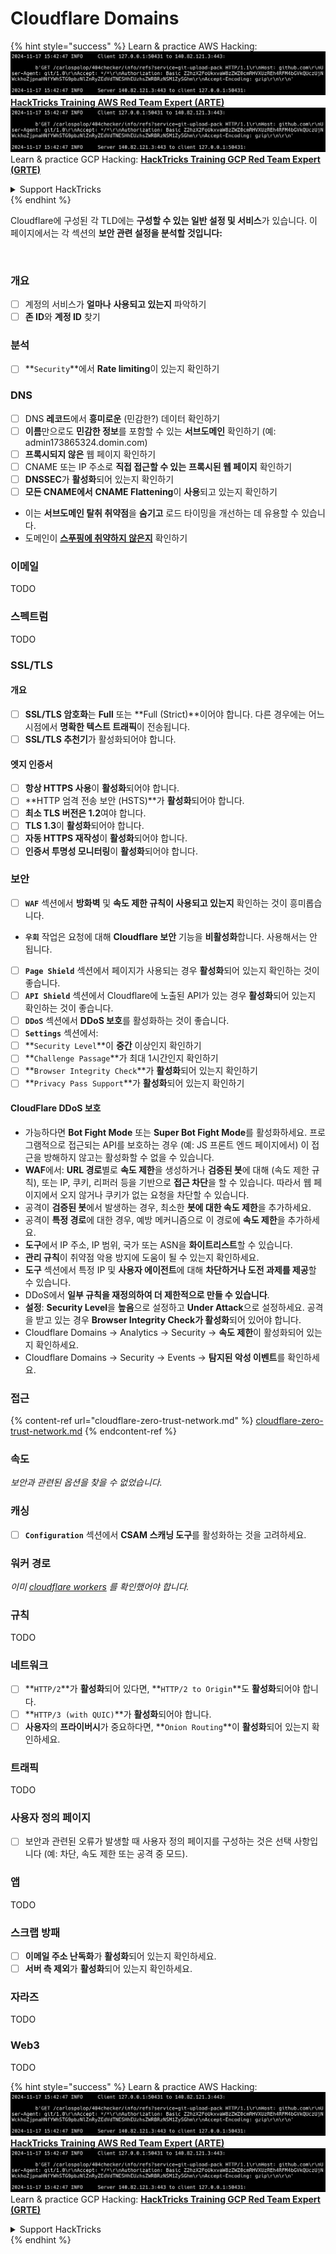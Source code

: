 # Cloudflare Domains

{% hint style="success" %}
Learn & practice AWS Hacking:<img src="../../.gitbook/assets/image (1).png" alt="" data-size="line">[**HackTricks Training AWS Red Team Expert (ARTE)**](https://training.hacktricks.xyz/courses/arte)<img src="../../.gitbook/assets/image (1).png" alt="" data-size="line">\
Learn & practice GCP Hacking: <img src="../../.gitbook/assets/image (2).png" alt="" data-size="line">[**HackTricks Training GCP Red Team Expert (GRTE)**<img src="../../.gitbook/assets/image (2).png" alt="" data-size="line">](https://training.hacktricks.xyz/courses/grte)

<details>

<summary>Support HackTricks</summary>

* Check the [**subscription plans**](https://github.com/sponsors/carlospolop)!
* **Join the** 💬 [**Discord group**](https://discord.gg/hRep4RUj7f) or the [**telegram group**](https://t.me/peass) or **follow** us on **Twitter** 🐦 [**@hacktricks\_live**](https://twitter.com/hacktricks\_live)**.**
* **Share hacking tricks by submitting PRs to the** [**HackTricks**](https://github.com/carlospolop/hacktricks) and [**HackTricks Cloud**](https://github.com/carlospolop/hacktricks-cloud) github repos.

</details>
{% endhint %}

Cloudflare에 구성된 각 TLD에는 **구성할 수 있는 일반 설정 및 서비스**가 있습니다. 이 페이지에서는 각 섹션의 **보안 관련 설정을 분석할 것입니다:**

<figure><img src="../../.gitbook/assets/image (101).png" alt=""><figcaption></figcaption></figure>

### 개요

* [ ] 계정의 서비스가 **얼마나** **사용되고 있는지** 파악하기
* [ ] **존 ID**와 **계정 ID** 찾기

### 분석

* [ ] **`Security`**에서 **Rate limiting**이 있는지 확인하기

### DNS

* [ ] DNS **레코드**에서 **흥미로운** (민감한?) 데이터 확인하기
* [ ] **이름**만으로도 **민감한 정보**를 포함할 수 있는 **서브도메인** 확인하기 (예: admin173865324.domin.com)
* [ ] **프록시되지 않은** 웹 페이지 확인하기
* [ ] CNAME 또는 IP 주소로 **직접 접근할 수 있는** **프록시된 웹 페이지** 확인하기
* [ ] **DNSSEC**가 **활성화**되어 있는지 확인하기
* [ ] **모든 CNAME에서** **CNAME Flattening**이 **사용**되고 있는지 확인하기
* 이는 **서브도메인 탈취 취약점**을 **숨기고** 로드 타이밍을 개선하는 데 유용할 수 있습니다.
* 도메인이 [**스푸핑에 취약하지 않은지**](https://book.hacktricks.xyz/network-services-pentesting/pentesting-smtp#mail-spoofing) 확인하기

### **이메일**

TODO

### 스펙트럼

TODO

### SSL/TLS

#### **개요**

* [ ] **SSL/TLS 암호화**는 **Full** 또는 **Full (Strict)**이어야 합니다. 다른 경우에는 어느 시점에서 **명확한 텍스트 트래픽**이 전송됩니다.
* [ ] **SSL/TLS 추천기**가 활성화되어야 합니다.

#### 엣지 인증서

* [ ] **항상 HTTPS 사용**이 **활성화**되어야 합니다.
* [ ] **HTTP 엄격 전송 보안 (HSTS)**가 **활성화**되어야 합니다.
* [ ] **최소 TLS 버전은 1.2**여야 합니다.
* [ ] **TLS 1.3**이 **활성화**되어야 합니다.
* [ ] **자동 HTTPS 재작성**이 **활성화**되어야 합니다.
* [ ] **인증서 투명성 모니터링**이 **활성화**되어야 합니다.

### **보안**

* [ ] **`WAF`** 섹션에서 **방화벽** 및 **속도 제한 규칙이 사용되고 있는지** 확인하는 것이 흥미롭습니다.
* **`우회`** 작업은 요청에 대해 **Cloudflare 보안** 기능을 **비활성화**합니다. 사용해서는 안 됩니다.
* [ ] **`Page Shield`** 섹션에서 페이지가 사용되는 경우 **활성화**되어 있는지 확인하는 것이 좋습니다.
* [ ] **`API Shield`** 섹션에서 Cloudflare에 노출된 API가 있는 경우 **활성화**되어 있는지 확인하는 것이 좋습니다.
* [ ] **`DDoS`** 섹션에서 **DDoS 보호**를 활성화하는 것이 좋습니다.
* [ ] **`Settings`** 섹션에서:
* [ ] **`Security Level`**이 **중간** 이상인지 확인하기
* [ ] **`Challenge Passage`**가 최대 1시간인지 확인하기
* [ ] **`Browser Integrity Check`**가 **활성화**되어 있는지 확인하기
* [ ] **`Privacy Pass Support`**가 **활성화**되어 있는지 확인하기

#### **CloudFlare DDoS 보호**

* 가능하다면 **Bot Fight Mode** 또는 **Super Bot Fight Mode**를 활성화하세요. 프로그램적으로 접근되는 API를 보호하는 경우 (예: JS 프론트 엔드 페이지에서) 이 접근을 방해하지 않고는 활성화할 수 없을 수 있습니다.
* **WAF**에서: **URL 경로**별로 **속도 제한**을 생성하거나 **검증된 봇**에 대해 (속도 제한 규칙), 또는 IP, 쿠키, 리퍼러 등을 기반으로 **접근 차단**을 할 수 있습니다. 따라서 웹 페이지에서 오지 않거나 쿠키가 없는 요청을 차단할 수 있습니다.
* 공격이 **검증된 봇**에서 발생하는 경우, 최소한 **봇에 대한 속도 제한**을 추가하세요.
* 공격이 **특정 경로**에 대한 경우, 예방 메커니즘으로 이 경로에 **속도 제한**을 추가하세요.
* **도구**에서 IP 주소, IP 범위, 국가 또는 ASN을 **화이트리스트**할 수 있습니다.
* **관리 규칙**이 취약점 악용 방지에 도움이 될 수 있는지 확인하세요.
* **도구** 섹션에서 특정 IP 및 **사용자 에이전트**에 대해 **차단하거나 도전 과제를 제공**할 수 있습니다.
* DDoS에서 **일부 규칙을 재정의하여 더 제한적으로 만들 수 있습니다**.
* **설정**: **Security Level**을 **높음**으로 설정하고 **Under Attack**으로 설정하세요. 공격을 받고 있는 경우 **Browser Integrity Check가 활성화**되어 있어야 합니다.
* Cloudflare Domains -> Analytics -> Security -> **속도 제한**이 활성화되어 있는지 확인하세요.
* Cloudflare Domains -> Security -> Events -> **탐지된 악성 이벤트**를 확인하세요.

### 접근

{% content-ref url="cloudflare-zero-trust-network.md" %}
[cloudflare-zero-trust-network.md](cloudflare-zero-trust-network.md)
{% endcontent-ref %}

### 속도

_보안과 관련된 옵션을 찾을 수 없었습니다._

### 캐싱

* [ ] **`Configuration`** 섹션에서 **CSAM 스캐닝 도구**를 활성화하는 것을 고려하세요.

### **워커 경로**

_이미_ [_cloudflare workers_](./#workers) _를 확인했어야 합니다._

### 규칙

TODO

### 네트워크

* [ ] **`HTTP/2`**가 **활성화**되어 있다면, **`HTTP/2 to Origin`**도 **활성화**되어야 합니다.
* [ ] **`HTTP/3 (with QUIC)`**가 **활성화**되어야 합니다.
* [ ] **사용자**의 **프라이버시**가 중요하다면, **`Onion Routing`**이 **활성화**되어 있는지 확인하세요.

### **트래픽**

TODO

### 사용자 정의 페이지

* [ ] 보안과 관련된 오류가 발생할 때 사용자 정의 페이지를 구성하는 것은 선택 사항입니다 (예: 차단, 속도 제한 또는 공격 중 모드).

### 앱

TODO

### 스크랩 방패

* [ ] **이메일 주소 난독화**가 **활성화**되어 있는지 확인하세요.
* [ ] **서버 측 제외**가 **활성화**되어 있는지 확인하세요.

### **자라즈**

TODO

### **Web3**

TODO

{% hint style="success" %}
Learn & practice AWS Hacking:<img src="../../.gitbook/assets/image (1).png" alt="" data-size="line">[**HackTricks Training AWS Red Team Expert (ARTE)**](https://training.hacktricks.xyz/courses/arte)<img src="../../.gitbook/assets/image (1).png" alt="" data-size="line">\
Learn & practice GCP Hacking: <img src="../../.gitbook/assets/image (2).png" alt="" data-size="line">[**HackTricks Training GCP Red Team Expert (GRTE)**<img src="../../.gitbook/assets/image (2).png" alt="" data-size="line">](https://training.hacktricks.xyz/courses/grte)

<details>

<summary>Support HackTricks</summary>

* Check the [**subscription plans**](https://github.com/sponsors/carlospolop)!
* **Join the** 💬 [**Discord group**](https://discord.gg/hRep4RUj7f) or the [**telegram group**](https://t.me/peass) or **follow** us on **Twitter** 🐦 [**@hacktricks\_live**](https://twitter.com/hacktricks\_live)**.**
* **Share hacking tricks by submitting PRs to the** [**HackTricks**](https://github.com/carlospolop/hacktricks) and [**HackTricks Cloud**](https://github.com/carlospolop/hacktricks-cloud) github repos.

</details>
{% endhint %}
